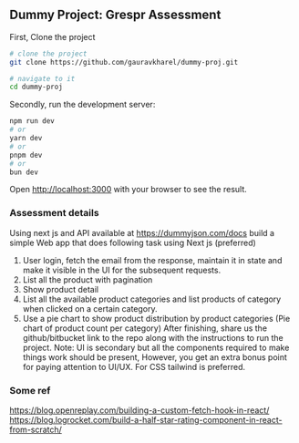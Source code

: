 ## Dummy Project: Grespr Assessment

First, Clone the project
```bash
# clone the project
git clone https://github.com/gauravkharel/dummy-proj.git

# navigate to it
cd dummy-proj
```

Secondly, run the development server:

```bash
npm run dev
# or
yarn dev
# or
pnpm dev
# or
bun dev
```

Open [http://localhost:3000](http://localhost:3000) with your browser to see the result.

### Assessment details
Using next js and API available at https://dummyjson.com/docs build a simple Web app that
does following task using Next js (preferred)
1. User login, fetch the email from the response, maintain it in state and make it visible in
the UI for the subsequent requests.
2. List all the product with pagination
3. Show product detail
4. List all the available product categories and list products of category when clicked on a
certain category.
5. Use a pie chart to show product distribution by product categories (Pie chart of product
count per category)
After finishing, share us the github/bitbucket link to the repo along with the instructions to run
the project.
Note: UI is secondary but all the components required to make things work should be present,
However, you get an extra bonus point for paying attention to UI/UX. For CSS tailwind is
preferred.

### Some ref
https://blog.openreplay.com/building-a-custom-fetch-hook-in-react/
https://blog.logrocket.com/build-a-half-star-rating-component-in-react-from-scratch/
